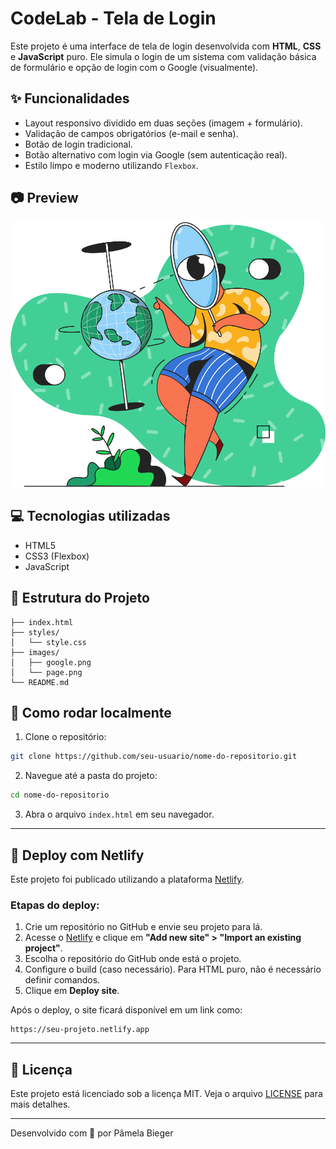 
# CodeLab - Tela de Login

Este projeto é uma interface de tela de login desenvolvida com **HTML**, **CSS** e **JavaScript** puro. Ele simula o login de um sistema com validação básica de formulário e opção de login com o Google (visualmente).

## ✨ Funcionalidades

- Layout responsivo dividido em duas seções (imagem + formulário).
- Validação de campos obrigatórios (e-mail e senha).
- Botão de login tradicional.
- Botão alternativo com login via Google (sem autenticação real).
- Estilo limpo e moderno utilizando `Flexbox`.

## 📷 Preview

![Preview da tela de login](images/page.png)

## 💻 Tecnologias utilizadas

- HTML5
- CSS3 (Flexbox)
- JavaScript

## 📁 Estrutura do Projeto

```
├── index.html
├── styles/
│   └── style.css
├── images/
│   ├── google.png
│   └── page.png
└── README.md
```

## 🧪 Como rodar localmente

1. Clone o repositório:
```bash
git clone https://github.com/seu-usuario/nome-do-repositorio.git
```

2. Navegue até a pasta do projeto:
```bash
cd nome-do-repositorio
```

3. Abra o arquivo `index.html` em seu navegador.

---

## 🚀 Deploy com Netlify

Este projeto foi publicado utilizando a plataforma [Netlify](https://www.netlify.com/).

### Etapas do deploy:

1. Crie um repositório no GitHub e envie seu projeto para lá.
2. Acesse o [Netlify](https://app.netlify.com/) e clique em **"Add new site" > "Import an existing project"**.
3. Escolha o repositório do GitHub onde está o projeto.
4. Configure o build (caso necessário). Para HTML puro, não é necessário definir comandos.
5. Clique em **Deploy site**.

Após o deploy, o site ficará disponível em um link como:
```
https://seu-projeto.netlify.app
```

---

## 📝 Licença

Este projeto está licenciado sob a licença MIT. Veja o arquivo [LICENSE](LICENSE) para mais detalhes.

---

Desenvolvido com 💚 por Pâmela Bieger
